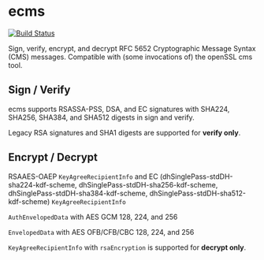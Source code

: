 ecms
=====

[![Build Status](https://github.com/sg2342/ecms/workflows/Common%20Test/badge.svg)](https://github.com/sg2342/ecms/actions?query=branch%3Amain+workflow%3A"Common+Test")



Sign, verify, encrypt, and decrypt RFC 5652 Cryptographic Message Syntax (CMS)
messages. Compatible with (some invocations of) the openSSL cms tool.

Sign / Verify
-----

ecms supports RSASSA-PSS, DSA, and EC signatures with SHA224, SHA256, SHA384, and
SHA512 digests in sign and verify.

Legacy RSA signatures and SHA1 digests are supported for **verify only**.

Encrypt / Decrypt
-----

RSAAES-OAEP `KeyAgreeRecipientInfo` and  EC (dhSinglePass-stdDH-sha224-kdf-scheme,
dhSinglePass-stdDH-sha256-kdf-scheme, dhSinglePass-stdDH-sha384-kdf-scheme,
dhSinglePass-stdDH-sha512-kdf-scheme) `KeyAgreeRecipientInfo`

`AuthEnvelopedData` with AES GCM 128, 224, and 256

`EnvelopedData` with AES OFB/CFB/CBC 128, 224, and 256

`KeyAgreeRecipientInfo` with `rsaEncryption` is supported for **decrypt only**.
